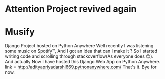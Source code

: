 <h1>Attention Project revived again</h1>


# Musify
Django Project hosted on Python Anywhere
Well recently I was listening some music on Spotify™, And I got an Idea that can I make it ?
So I started writing code and scrolling through stackoverflow(As everyone does 😉).
And actually Now I have hosted this Django Web App on Python Anywhere. link = http://adityapriyadarshi669.pythonanywhere.com/
That's it. Bye for now.
